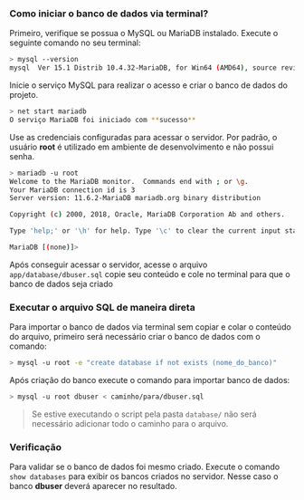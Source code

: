 ### Como iniciar o banco de dados via terminal?

Primeiro, verifique se possua o MySQL ou MariaDB instalado. Execute o seguinte comando no seu terminal:

```bash
> mysql --version
mysql  Ver 15.1 Distrib 10.4.32-MariaDB, for Win64 (AMD64), source revision c4143f909528e3fab0677a28631d10389354c491
```

Inicie o serviço MySQL para realizar o acesso e criar o banco de dados do projeto.

```bash
> net start mariadb
O serviço MariaDB foi iniciado com **sucesso**
```

Use as credenciais configuradas para acessar o servidor. Por padrão, o usuário **root** é utilizado em ambiente de desenvolvimento e não possui senha.

```bash
> mariadb -u root
Welcome to the MariaDB monitor.  Commands end with ; or \g.
Your MariaDB connection id is 3
Server version: 11.6.2-MariaDB mariadb.org binary distribution

Copyright (c) 2000, 2018, Oracle, MariaDB Corporation Ab and others.

Type 'help;' or '\h' for help. Type '\c' to clear the current input statement.

MariaDB [(none)]>
```

Após conseguir acessar o servidor, acesse o arquivo `app/database/dbuser.sql` copie seu conteúdo e cole no terminal para que o banco de dados seja criado

### Executar o arquivo SQL de maneira direta

Para importar o banco de dados via terminal sem copiar e colar o conteúdo do arquivo, primeiro será necessário criar o banco de dados com o comando:

```bash
> mysql -u root -e "create database if not exists (nome_do_banco)"
```

Após criação do banco execute o comando para importar banco de dados:

```bash
> mysql -u root dbuser < caminho/para/dbuser.sql
```

> Se estive executando o script pela pasta `database/` não será necessário adicionar todo o caminho para o arquivo.

### Verificação

Para validar se o banco de dados foi mesmo criado. Execute o comando `show databases` para exibir os bancos criados no servidor. Nesse caso o banco **dbuser** deverá aparecer no resultado.